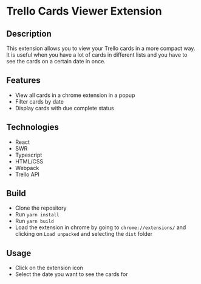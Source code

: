 # Trello Cards Viewer Extension

## Description
This extension allows you to view your Trello cards in a more compact way. It is useful when you have a lot of cards in different lists and you have to see the cards on a certain date in once.

## Features
- View all cards in a chrome extension in a popup
- Filter cards by date
- Display cards with due complete status

## Technologies
- React
- SWR
- Typescript
- HTML/CSS
- Webpack
- Trello API

## Build
- Clone the repository
- Run `yarn install`
- Run `yarn build`
- Load the extension in chrome by going to `chrome://extensions/` and clicking on `Load unpacked` and selecting the `dist` folder

## Usage
- Click on the extension icon
- Select the date you want to see the cards for
